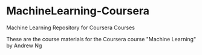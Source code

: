 # MachineLearning-Coursera
Machine Learning Repository for Coursera Courses

These are the course materials for the Coursera course "Machine Learning" by Andrew Ng
